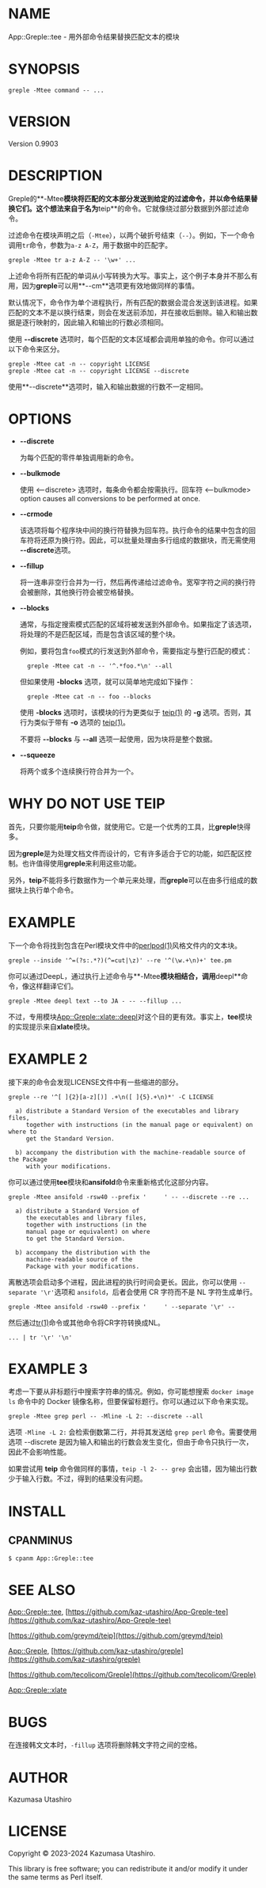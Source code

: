 # NAME

App::Greple::tee - 用外部命令结果替换匹配文本的模块

# SYNOPSIS

    greple -Mtee command -- ...

# VERSION

Version 0.9903

# DESCRIPTION

Greple的**-Mtee**模块将匹配的文本部分发送到给定的过滤命令，并以命令结果替换它们。这个想法来自于名为**teip**的命令。它就像绕过部分数据到外部过滤命令。

过滤命令在模块声明之后（`-Mtee`），以两个破折号结束（`--`）。例如，下一个命令调用`tr`命令，参数为`a-z A-Z`，用于数据中的匹配字。

    greple -Mtee tr a-z A-Z -- '\w+' ...

上述命令将所有匹配的单词从小写转换为大写。事实上，这个例子本身并不那么有用，因为**greple**可以用**--cm**选项更有效地做同样的事情。

默认情况下，命令作为单个进程执行，所有匹配的数据会混合发送到该进程。如果匹配的文本不是以换行结束，则会在发送前添加，并在接收后删除。输入和输出数据是逐行映射的，因此输入和输出的行数必须相同。

使用 **--discrete** 选项时，每个匹配的文本区域都会调用单独的命令。你可以通过以下命令来区分。

    greple -Mtee cat -n -- copyright LICENSE
    greple -Mtee cat -n -- copyright LICENSE --discrete

使用**--discrete**选项时，输入和输出数据的行数不一定相同。

# OPTIONS

- **--discrete**

    为每个匹配的零件单独调用新的命令。

- **--bulkmode**

    使用 <--discrete> 选项时，每条命令都会按需执行。回车符
    <--bulkmode> option causes all conversions to be performed at once.

- **--crmode**

    该选项将每个程序块中间的换行符替换为回车符。执行命令的结果中包含的回车符将还原为换行符。因此，可以批量处理由多行组成的数据块，而无需使用 **--discrete**选项。

- **--fillup**

    将一连串非空行合并为一行，然后再传递给过滤命令。宽窄字符之间的换行符会被删除，其他换行符会被空格替换。

- **--blocks**

    通常，与指定搜索模式匹配的区域将被发送到外部命令。如果指定了该选项，将处理的不是匹配区域，而是包含该区域的整个块。

    例如，要将包含`foo`模式的行发送到外部命令，需要指定与整行匹配的模式：

        greple -Mtee cat -n -- '^.*foo.*\n' --all

    但如果使用 **-blocks** 选项，就可以简单地完成如下操作：

        greple -Mtee cat -n -- foo --blocks

    使用 **-blocks** 选项时，该模块的行为更类似于 [teip(1)](http://man.he.net/man1/teip) 的 **-g** 选项。否则，其行为类似于带有 **-o** 选项的 [teip(1)](http://man.he.net/man1/teip)。

    不要将 **--blocks** 与 **--all** 选项一起使用，因为块将是整个数据。

- **--squeeze**

    将两个或多个连续换行符合并为一个。

# WHY DO NOT USE TEIP

首先，只要你能用**teip**命令做，就使用它。它是一个优秀的工具，比**greple**快得多。

因为**greple**是为处理文档文件而设计的，它有许多适合于它的功能，如匹配区控制。也许值得使用**greple**来利用这些功能。

另外，**teip**不能将多行数据作为一个单元来处理，而**greple**可以在由多行组成的数据块上执行单个命令。

# EXAMPLE

下一个命令将找到包含在Perl模块文件中的[perlpod(1)](http://man.he.net/man1/perlpod)风格文件内的文本块。

    greple --inside '^=(?s:.*?)(^=cut|\z)' --re '^(\w.+\n)+' tee.pm

你可以通过DeepL，通过执行上述命令与**-Mtee**模块相结合，调用**deepl**命令，像这样翻译它们。

    greple -Mtee deepl text --to JA - -- --fillup ...

不过，专用模块[App::Greple::xlate::deepl](https://metacpan.org/pod/App%3A%3AGreple%3A%3Axlate%3A%3Adeepl)对这个目的更有效。事实上，**tee**模块的实现提示来自**xlate**模块。

# EXAMPLE 2

接下来的命令会发现LICENSE文件中有一些缩进的部分。

    greple --re '^[ ]{2}[a-z][)] .+\n([ ]{5}.+\n)*' -C LICENSE

      a) distribute a Standard Version of the executables and library files,
         together with instructions (in the manual page or equivalent) on where to
         get the Standard Version.

      b) accompany the distribution with the machine-readable source of the Package
         with your modifications.

你可以通过使用**tee**模块和**ansifold**命令来重新格式化这部分内容。

    greple -Mtee ansifold -rsw40 --prefix '     ' -- --discrete --re ...

      a) distribute a Standard Version of
         the executables and library files,
         together with instructions (in the
         manual page or equivalent) on where
         to get the Standard Version.

      b) accompany the distribution with the
         machine-readable source of the
         Package with your modifications.

离散选项会启动多个进程，因此进程的执行时间会更长。因此，你可以使用 `--separate '\r'`选项和 `ansifold`，后者会使用 CR 字符而不是 NL 字符生成单行。

    greple -Mtee ansifold -rsw40 --prefix '     ' --separate '\r' --

然后通过[tr(1)](http://man.he.net/man1/tr)命令或其他命令将CR字符转换成NL。

    ... | tr '\r' '\n'

# EXAMPLE 3

考虑一下要从非标题行中搜索字符串的情况。例如，你可能想搜索 `docker image ls` 命令中的 Docker 镜像名称，但要保留标题行。你可以通过以下命令来实现。

    greple -Mtee grep perl -- -Mline -L 2: --discrete --all

选项 `-Mline -L 2:` 会检索倒数第二行，并将其发送给 `grep perl` 命令。需要使用选项 --discrete 是因为输入和输出的行数会发生变化，但由于命令只执行一次，因此不会影响性能。

如果尝试用 **teip** 命令做同样的事情，`teip -l 2- -- grep` 会出错，因为输出行数少于输入行数。不过，得到的结果没有问题。

# INSTALL

## CPANMINUS

    $ cpanm App::Greple::tee

# SEE ALSO

[App::Greple::tee](https://metacpan.org/pod/App%3A%3AGreple%3A%3Atee), [https://github.com/kaz-utashiro/App-Greple-tee](https://github.com/kaz-utashiro/App-Greple-tee)

[https://github.com/greymd/teip](https://github.com/greymd/teip)

[App::Greple](https://metacpan.org/pod/App%3A%3AGreple), [https://github.com/kaz-utashiro/greple](https://github.com/kaz-utashiro/greple)

[https://github.com/tecolicom/Greple](https://github.com/tecolicom/Greple)

[App::Greple::xlate](https://metacpan.org/pod/App%3A%3AGreple%3A%3Axlate)

# BUGS

在连接韩文文本时，`-fillup` 选项将删除韩文字符之间的空格。

# AUTHOR

Kazumasa Utashiro

# LICENSE

Copyright © 2023-2024 Kazumasa Utashiro.

This library is free software; you can redistribute it and/or modify
it under the same terms as Perl itself.
